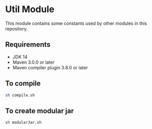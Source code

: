 # Util Module

This module contains some constants used by other modules in this repository.

## Requirements
* JDK 14
* Maven 3.0.0 or later
* Maven compiler plugin 3.8.0 or later

## To compile
```bash
sh compile.sh
```

## To create modular jar
```bash
sh modularJar.sh
```